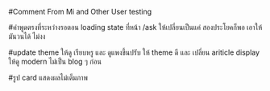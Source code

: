 #Comment From Mi and Other User testing

#คำพูดตรงที่ระหว่างรอตอน loading state ที่หน้า /ask
ให้เปลี่ยนเป็นแค่ สองประโยคก็พอ เอาให้มันวนได้ ไม่งง

#update theme ให้ดู เรียบหรู และ ดูแพงขึ้นปรับ ให้ theme ดี และ เปลี่ยน ariticle display ให้ดู modern ไม่เป็น blog ๆ ก่อน

#รูป card แสดงผลไม่เต็มภาพ
